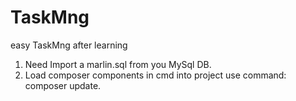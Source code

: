 # TaskMng
easy TaskMng after learning

1. Need Import a marlin.sql from you MySql DB.
2. Load composer components
    in cmd into project use command:  composer update.
